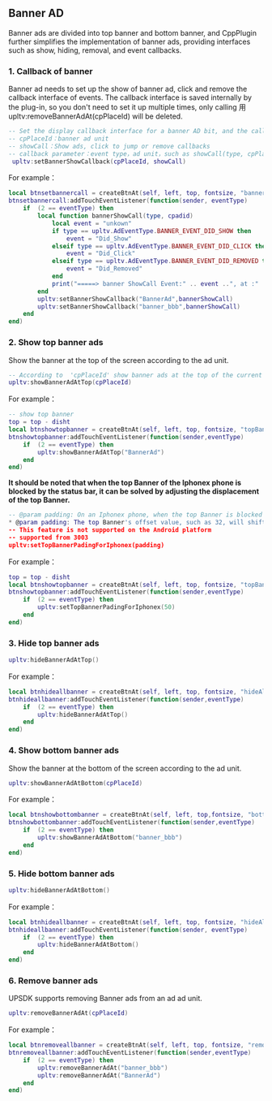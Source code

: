 ## Banner AD
Banner ads are divided into top banner and bottom banner, and CppPlugin further simplifies the implementation of banner ads, providing interfaces such as show, hiding, removal, and event callbacks.

### 1. Callback of banner
Banner ad needs to set up the show of banner ad, click and remove the callback interface of events. The callback interface is saved internally by the plug-in, so you don't need to set it up multiple times, only calling 用upltv:removeBannerAdAt(cpPlaceId) will be deleted.

```lua
-- Set the display callback interface for a banner AD bit, and the callback interface will be saved and only removed by calling upltv:removeBannerAdAt(cpPlaceId)
-- cpPlaceId：banner ad unit
-- showCall：Show ads, click to jump or remove callbacks
-- callback parameter：event type，ad unit，such as showCall(type, cpPlaceId)
 upltv:setBannerShowCallback(cpPlaceId, showCall)
```
For example：
```lua
local btnsetbannercall = createBtnAt(self, left, top, fontsize, "bannerCall")
btnsetbannercall:addTouchEventListener(function(sender, eventType)
    if  (2 == eventType) then
        local function bannerShowCall(type, cpadid)
            local event = "unkown"
            if type == upltv.AdEventType.BANNER_EVENT_DID_SHOW then
                event = "Did_Show"
            elseif type == upltv.AdEventType.BANNER_EVENT_DID_CLICK then
                event = "Did_Click"
            elseif type == upltv.AdEventType.BANNER_EVENT_DID_REMOVED then
                event = "Did_Removed"
            end
            print("=====> banner ShowCall Event:" .. event ..", at :" .. cpadid)
        end
        upltv:setBannerShowCallback("BannerAd",bannerShowCall)
        upltv:setBannerShowCallback("banner_bbb",bannerShowCall)
    end
end)
```

### 2. Show top banner ads
Show the banner at the top of the screen according to the ad unit.
```lua
-- According to  'cpPlaceId' show banner ads at the top of the current screen
upltv:showBannerAdAtTop(cpPlaceId)
```

For example：
```lua
-- show top banner
top = top - disht
local btnshowtopbanner = createBtnAt(self, left, top, fontsize, "topBanner")
btnshowtopbanner:addTouchEventListener(function(sender,eventType)
    if  (2 == eventType) then
        upltv:showBannerAdAtTop("BannerAd")
    end
end)
```

**It should be noted that when the top Banner of the Iphonex phone is blocked by the status bar, it can be solved by adjusting the displacement of the top Banner.**
```lua
-- @param padding: On an Iphonex phone, when the top Banner is blocked by the status bar, you can solve this problem by adjusting the displacement of the top banner
* @param padding: The top Banner's offset value, such as 32, will shift down 32 pixels
-- This feature is not supported on the Android platform
-- supported from 3003
upltv:setTopBannerPadingForIphonex(padding)
```
For example：
```lua
top = top - disht
local btnshowtopbanner = createBtnAt(self, left, top, fontsize, "topBanner")
btnshowtopbanner:addTouchEventListener(function(sender,eventType)
    if  (2 == eventType) then
        upltv:setTopBannerPadingForIphonex(50)
    end
end)
```

### 3. Hide top banner ads

```lua
upltv:hideBannerAdAtTop() 
```
For example：
```lua
local btnhideallbanner = createBtnAt(self, left, top, fontsize, "hideAll")
btnhideallbanner:addTouchEventListener(function(sender,eventType)
    if  (2 == eventType) then
        upltv:hideBannerAdAtTop()
    end
end)
```
### 4. Show bottom banner ads
Show the banner at the bottom of the screen according to the ad unit.
```lua
upltv:showBannerAdAtBottom(cpPlaceId)
```
For example：
```lua
local btnshowbottombanner = createBtnAt(self, left, top,fontsize, "bottomBanner")
btnshowbottombanner:addTouchEventListener(function(sender,eventType)
    if  (2 == eventType) then
        upltv:showBannerAdAtBottom("banner_bbb")
    end
end)
```
### 5. Hide bottom banner ads

```lua
upltv:hideBannerAdAtBottom()
```
For example：
```lua
local btnhideallbanner = createBtnAt(self, left, top, fontsize, "hideAll")
btnhideallbanner:addTouchEventListener(function(sender, eventType)
    if  (2 == eventType) then
        upltv:hideBannerAdAtBottom()
    end
end)
```
### 6. Remove banner ads
UPSDK supports removing Banner ads from an ad ad unit.
```lua
upltv:removeBannerAdAt(cpPlaceId)
```
For example：
```lua
local btnremoveallbanner = createBtnAt(self, left, top, fontsize, "removeAll")
btnremoveallbanner:addTouchEventListener(function(sender,eventType)
    if  (2 == eventType) then
        upltv:removeBannerAdAt("banner_bbb")
        upltv:removeBannerAdAt("BannerAd")
    end
end)
```
